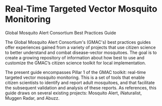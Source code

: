 # Real-Time Targeted Vector Mosquito Monitoring

Global Mosquito Alert Consortium Best Practices Guide

The Global Mosquito Alert Consortium's (GMAC's) best practices guides offer experiences gained from a variety of projects that use citizen science to better understand and combat disease-vector mosquitoes. The goal is to create a growing repository of information about how best to use and customize the GMAC’s citizen science toolkit for local implementation.

The present guide encompasses Pillar 1 of the GMAC toolkit: real-time targeted vector mosquito monitoring. This is a set of tools that enable citizen scientists to identify and report adult mosquitoes, and that facilitate the subsequent validation and analysis of these reports. As references, this guide draws on several existing projects: Mosquito Alert, iNaturalist, Muggen Radar, and Abuzz.